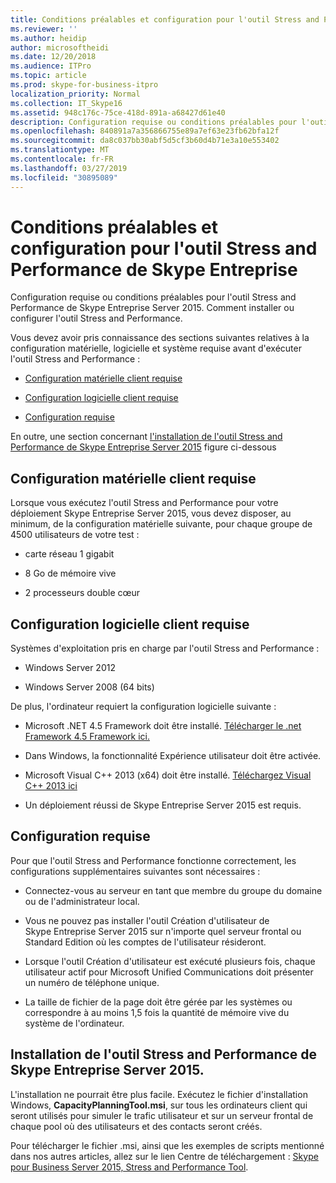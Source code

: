 ```yaml
---
title: Conditions préalables et configuration pour l'outil Stress and Performance de Skype Entreprise
ms.reviewer: ''
ms.author: heidip
author: microsoftheidi
ms.date: 12/20/2018
ms.audience: ITPro
ms.topic: article
ms.prod: skype-for-business-itpro
localization_priority: Normal
ms.collection: IT_Skype16
ms.assetid: 948c176c-75ce-418d-891a-a68427d61e40
description: Configuration requise ou conditions préalables pour l'outil Stress and Performance de Skype Entreprise Server 2015. Comment installer ou configurer l'outil Stress and Performance.
ms.openlocfilehash: 840891a7a356866755e89a7ef63e23fb62bfa12f
ms.sourcegitcommit: da8c037bb30abf5d5cf3b60d4b71e3a10e553402
ms.translationtype: MT
ms.contentlocale: fr-FR
ms.lasthandoff: 03/27/2019
ms.locfileid: "30895089"
---
```

# <a name="prerequisites-and-setup-for-the-skype-for-busines-stress-and-performance-tool"></a>Conditions préalables et configuration pour l'outil Stress and Performance de Skype Entreprise
 
Configuration requise ou conditions préalables pour l'outil Stress and Performance de Skype Entreprise Server 2015. Comment installer ou configurer l'outil Stress and Performance.
  
Vous devez avoir pris connaissance des sections suivantes relatives à la configuration matérielle, logicielle et système requise avant d'exécuter l'outil Stress and Performance :
  
- [Configuration matérielle client requise](prerequisites-and-setup.md#ClientHardwareReqs)
    
- [Configuration logicielle client requise](prerequisites-and-setup.md#ClientSoftwareReqs)
    
- [Configuration requise](prerequisites-and-setup.md#ConfigReqs)
    
En outre, une section concernant [l'installation de l'outil Stress and Performance de Skype Entreprise Server 2015](prerequisites-and-setup.md#Installing) figure ci-dessous
  
## <a name="client-hardware-requirements"></a>Configuration matérielle client requise
<a name="ClientHardwareReqs"> </a>

Lorsque vous exécutez l'outil Stress and Performance pour votre déploiement Skype Entreprise Server 2015, vous devez disposer, au minimum, de la configuration matérielle suivante, pour chaque groupe de 4500 utilisateurs de votre test :
  
- carte réseau 1 gigabit
    
- 8 Go de mémoire vive
    
- 2 processeurs double cœur
    
## <a name="client-software-requirements"></a>Configuration logicielle client requise
<a name="ClientSoftwareReqs"> </a>

Systèmes d'exploitation pris en charge par l'outil Stress and Performance :
  
- Windows Server 2012
    
- Windows Server 2008 (64 bits)
    
De plus, l'ordinateur requiert la configuration logicielle suivante :
  
- Microsoft .NET 4.5 Framework doit être installé. [Télécharger le .net Framework 4.5 Framework ici.](https://www.microsoft.com/en-us/download/details.aspx?id=30653)
    
- Dans Windows, la fonctionnalité Expérience utilisateur doit être activée.
    
- Microsoft Visual C++ 2013 (x64) doit être installé. [Téléchargez Visual C++ 2013 ici](https://www.microsoft.com/en-us/download/details.aspx?id=40784)
    
- Un déploiement réussi de Skype Entreprise Server 2015 est requis.
    
## <a name="configuration-requirements"></a>Configuration requise
<a name="ConfigReqs"> </a>

Pour que l'outil Stress and Performance fonctionne correctement, les configurations supplémentaires suivantes sont nécessaires :
  
- Connectez-vous au serveur en tant que membre du groupe du domaine ou de l'administrateur local.
    
- Vous ne pouvez pas installer l'outil Création d'utilisateur de Skype Entreprise Server 2015 sur n'importe quel serveur frontal ou Standard Edition où les comptes de l'utilisateur résideront.
    
- Lorsque l'outil Création d'utilisateur est exécuté plusieurs fois, chaque utilisateur actif pour Microsoft Unified Communications doit présenter un numéro de téléphone unique.
    
- La taille de fichier de la page doit être gérée par les systèmes ou correspondre à au moins 1,5 fois la quantité de mémoire vive du système de l'ordinateur.
    
## <a name="installing-the-skype-for-business-server-2015-stress-and-performance-tool"></a>Installation de l'outil Stress and Performance de Skype Entreprise Server 2015.
<a name="Installing"> </a>

L'installation ne pourrait être plus facile. Exécutez le fichier d'installation Windows, **CapacityPlanningTool.msi**, sur tous les ordinateurs client qui seront utilisés pour simuler le trafic utilisateur et sur un serveur frontal de chaque pool où des utilisateurs et des contacts seront créés.
  
Pour télécharger le fichier .msi, ainsi que les exemples de scripts mentionné dans nos autres articles, allez sur le lien Centre de téléchargement : [Skype pour Business Server 2015, Stress and Performance Tool](https://www.microsoft.com/download/details.aspx?id=50367).
  

